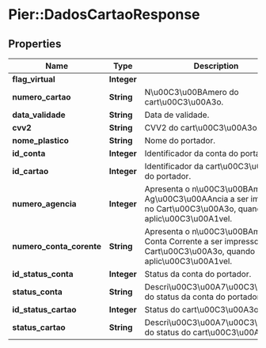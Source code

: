 # Pier::DadosCartaoResponse

## Properties
Name | Type | Description | Notes
------------ | ------------- | ------------- | -------------
**flag_virtual** | **Integer** |  | [optional] 
**numero_cartao** | **String** | N\u00C3\u00BAmero do cart\u00C3\u00A3o. | [optional] 
**data_validade** | **String** | Data de validade. | [optional] 
**cvv2** | **String** | CVV2 do cart\u00C3\u00A3o. | [optional] 
**nome_plastico** | **String** | Nome do portador. | [optional] 
**id_conta** | **Integer** | Identificador da conta do portador. | [optional] 
**id_cartao** | **Integer** | Identificador da cart\u00C3\u00A3o do portador. | [optional] 
**numero_agencia** | **Integer** | Apresenta o n\u00C3\u00BAmero da Ag\u00C3\u00AAncia a ser impresso no Cart\u00C3\u00A3o, quando aplic\u00C3\u00A1vel. | [optional] 
**numero_conta_corente** | **String** | Apresenta o n\u00C3\u00BAmero da Conta Corrente a ser impresso no Cart\u00C3\u00A3o, quando aplic\u00C3\u00A1vel. | [optional] 
**id_status_conta** | **Integer** | Status da conta do portador. | [optional] 
**status_conta** | **String** | Descri\u00C3\u00A7\u00C3\u00A3o do status da conta do portador. | [optional] 
**id_status_cartao** | **Integer** | Status do cart\u00C3\u00A3o. | [optional] 
**status_cartao** | **String** | Descri\u00C3\u00A7\u00C3\u00A3o do status do cart\u00C3\u00A3o. | [optional] 


